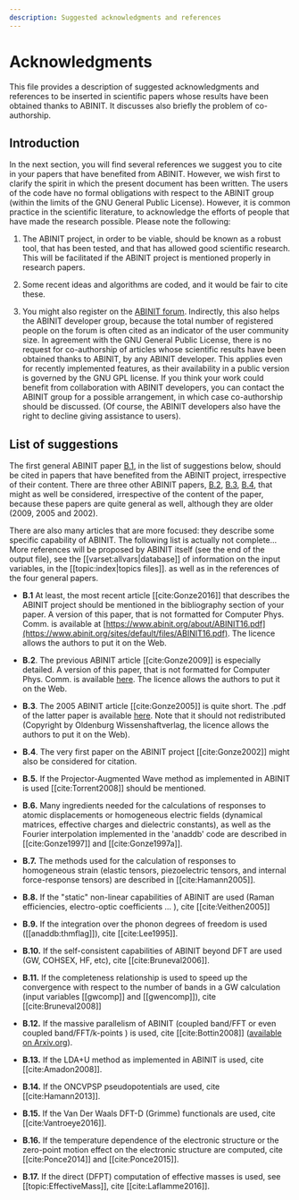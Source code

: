 ```yaml
---
description: Suggested acknowledgments and references
---
```


# Acknowledgments  

This file provides a description of suggested acknowledgments and references
to be inserted in scientific papers whose results have been obtained thanks to
ABINIT. It discusses also briefly the problem of co-authorship.

## Introduction

In the next section, you will find several references we suggest you to cite in your papers that have benefited
from ABINIT. However, we wish first to clarify the spirit in which the present document has been written.
The users of the code have no formal obligations with respect to the ABINIT group (within the limits of the
GNU General Public License). However, it is common practice in the scientific
literature, to acknowledge the efforts of people that have made the research possible.
Please note the following:

1. The ABINIT project, in order to be viable, should be known as a robust tool, 
that has been tested, and that has allowed good scientific research.
This will be facilitated if the ABINIT project is mentioned properly in research papers. 

2. Some recent ideas and algorithms are coded, and it would be fair to cite these.

3. You might also register on the [ABINIT forum](https://forum.abinit.org). 
Indirectly, this also helps the ABINIT developer group, because the total number of registered people 
on the forum is often cited as an indicator of the user community size. 
In agreement with the GNU General Public License, there is no request for co-authorship 
of articles whose scientific results have been obtained thanks to ABINIT, by any ABINIT developer. 
This applies even for recently implemented features, as their availability in a public version 
is governed by the GNU GPL license.
If you think your work could benefit from collaboration with ABINIT developers, 
you can contact the ABINIT group for a possible arrangement, in which case co-authorship should be discussed. 
(Of course, the ABINIT developers also have the right to decline giving assistance to users).

## List of suggestions

The first general ABINIT paper [B.1](#b1),
in the list of suggestions below, should be cited in papers that have benefited from the
ABINIT project, irrespective of their content.
There are three other ABINIT papers, [B.2](#b2), [B.3](#b3), [B.4](#b4), that might as well be
considered, irrespective of the content of the paper, because these papers are
quite general as well, although they are older (2009, 2005 and 2002).  

There are also many articles that are more focused: they describe some
specific capability of ABINIT. The following list is actually not complete...
More references will be proposed by ABINIT itself (see the end of the output
file), see the [[varset:allvars|database]] of information on the input variables, 
in the [[topic:index|topics files]]. as well as in the references of the four general papers.

<a id="b1"></a>
- **B.1** At least, the most recent article [[cite:Gonze2016]] that describes the ABINIT project 
should be mentioned in the bibliography section of your paper. 
A version of this paper, that is not formatted for Computer Phys. Comm. is available 
at [https://www.abinit.org/about/ABINIT16.pdf](https://www.abinit.org/sites/default/files/ABINIT16.pdf).
The licence allows the authors to put it on the Web. 

<a id="b2"></a>
- **B.2**. The previous ABINIT article [[cite:Gonze2009]] is especially detailed. A version of this paper, 
that is not formatted for Computer Phys. Comm. is available 
[here](https://www.abinit.org/sites/default/files/about/ABINIT_CPC_v10.pdf). 
The licence allows the authors to put it on the Web. 

<a id="b3"></a>
- **B.3**. The 2005 ABINIT article [[cite:Gonze2005]] is quite short. 
The .pdf of the latter paper is available [here](https://www.abinit.org/sites/default/files/zfk_0505-06_558-562.pdf). 
Note that it should not redistributed (Copyright by Oldenburg Wissenshaftverlag, 
the licence allows the authors to put it on the Web).

<a id="b4"></a>
- **B.4**. The very first paper on the ABINIT project [[cite:Gonze2002]] might also be considered for citation.

<a id="b5"></a>
- **B.5.** If the Projector-Augmented Wave method as implemented in ABINIT is used [[cite:Torrent2008]] should be mentioned.

<a id="b6"></a>
- **B.6.** Many ingredients needed for the calculations of responses to atomic displacements 
or homogeneous electric fields (dynamical matrices, effective charges and dielectric constants), 
as well as the Fourier interpolation implemented in the 'anaddb' code are described in [[cite:Gonze1997]] and [[cite:Gonze1997a]]. 

<a id="b7"></a>
- **B.7.** The methods used for the calculation of responses to homogeneous strain 
(elastic tensors, piezoelectric tensors, and internal force-response tensors) are described in [[cite:Hamann2005]].

<a id="b8"></a>
- **B.8.** If the "static" non-linear capabilities of ABINIT are used (Raman efficiencies, electro-optic coefficients ... ), 
cite [[cite:Veithen2005]] 

<a id="b9"></a>
- **B.9.** If the integration over the phonon degrees of freedom is used ([[anaddb:thmflag]]), cite [[cite:Lee1995]]. 

<a id="b10"></a>
- **B.10.** If the self-consistent capabilities of ABINIT beyond DFT are used (GW, COHSEX, HF, etc), 
cite [[cite:Bruneval2006]].

<a id="b11"></a>
- **B.11.** If the completeness relationship is used to speed up the convergence with respect to the number 
of bands in a GW calculation (input variables [[gwcomp]] and [[gwencomp]]), cite [[cite:Bruneval2008]] 

<a id="b12"></a>
- **B.12.** If the massive parallelism of ABINIT (coupled band/FFT or even coupled band/FFT/k-points ) is used, 
cite [[cite:Bottin2008]] ([available on Arxiv.org](https://arxiv.org/abs/0707.3405)). 

<a id="b13"></a>
- **B.13.** If the LDA+U method as implemented in ABINIT is used, cite [[cite:Amadon2008]]. 

<a id="b14"></a>
- **B.14.** If the ONCVPSP pseudopotentials are used, cite [[cite:Hamann2013]]. 

<a id="b15"></a>
- **B.15.** If the Van Der Waals DFT-D (Grimme) functionals are used, cite [[cite:Vantroeye2016]]. 

<a id="b16"></a>
- **B.16.** If the temperature dependence of the electronic structure or the zero-point motion effect 
on the electronic structure are computed, cite [[cite:Ponce2014]] and [[cite:Ponce2015]].

<a id="b17"></a>
- **B.17.** If the direct (DFPT) computation of effective masses is used, see [[topic:EffectiveMass]], cite [[cite:Laflamme2016]].

